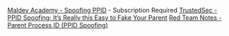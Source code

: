
[Maldev Academy - Spoofing PPID](https://maldevacademy.com/modules/47) - Subscription Required
[TrustedSec - PPID Spoofing: It’s Really this Easy to Fake Your Parent](https://trustedsec.com/blog/ppid-spoofing-its-really-this-easy-to-fake-your-parent)
[Red Team Notes - Parent Process ID (PPID Spoofing)](https://www.ired.team/offensive-security/defense-evasion/parent-process-id-ppid-spoofing)

